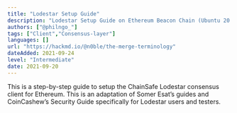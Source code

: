 ```yaml
---
title: "Lodestar Setup Guide"
description: "Lodestar Setup Guide on Ethereum Beacon Chain (Ubuntu 20.04.3 + Docker Compose)"
authors: ["@philngo_"]
tags: ["Client","Consensus-layer"]
languages: []
url: "https://hackmd.io/@n0ble/the-merge-terminology"
dateAdded: 2021-09-24
level: "Intermediate"
date: 2021-09-20
---
```


This is a step-by-step guide to setup the ChainSafe Lodestar consensus client for Ethereum. This is an adaptation of Somer Esat’s guides and CoinCashew’s Security Guide specifically for Lodestar users and testers. 